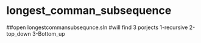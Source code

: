 # longest_comman_subsequence
##open longestcommansubsequnce.sln
#will find 3 porjects
1-recursive
2-top_down
3-Bottom_up
